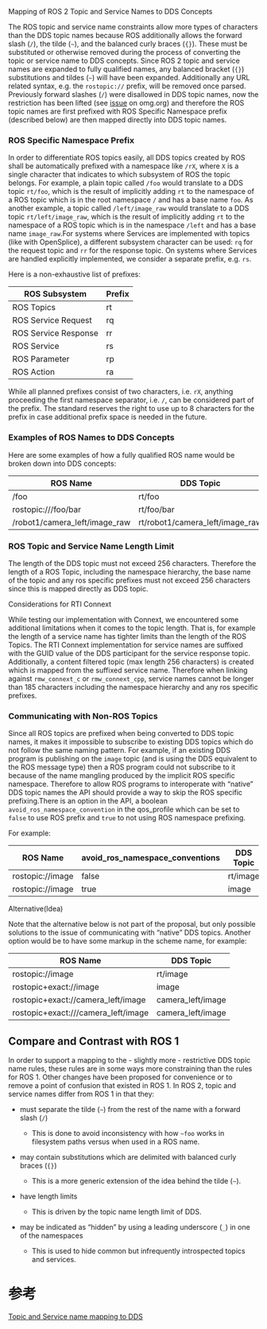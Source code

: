 Mapping of ROS 2 Topic and Service Names to DDS Concepts

The ROS topic and service name constraints allow more types of characters than the DDS topic names because ROS additionally allows the forward slash (`/`), the tilde (`~`), and the balanced curly braces (`{}`). These must be substituted or otherwise removed during the process of converting the topic or service name to DDS concepts. Since ROS 2 topic and service names are expanded to fully qualified names, any balanced bracket (`{}`) substitutions and tildes (`~`) will have been expanded. Additionally any URL related syntax, e.g. the `rostopic://` prefix, will be removed once parsed. Previously forward slashes (`/`) were disallowed in DDS topic names, now the restriction has been lifted (see [issue](https://issues.omg.org/issues/lists/dds-rtf5#issue-42236) on omg.org) and therefore the ROS topic names are first prefixed with ROS Specific Namespace prefix (described below) are then mapped directly into DDS topic names.

### ROS Specific Namespace Prefix

In order to differentiate ROS topics easily, all DDS topics created by ROS shall be automatically prefixed with a namespace like `/rX`, where `X` is a single character that indicates to which subsystem of ROS the topic belongs. For example, a plain topic called `/foo` would translate to a DDS topic `rt/foo`, which is the result of implicitly adding `rt` to the namespace of a ROS topic which is in the root namespace `/` and has a base name `foo`. As another example, a topic called `/left/image_raw` would translate to a DDS topic `rt/left/image_raw`, which is the result of implicitly adding `rt` to the namespace of a ROS topic which is in the namespace `/left` and has a base name `image_raw`.For systems where Services are implemented with topics (like with OpenSplice), a different subsystem character can be used: `rq` for the request topic and `rr` for the response topic. On systems where Services are handled explicitly implemented, we consider a separate prefix, e.g. `rs`.

Here is a non-exhaustive list of prefixes:

| ROS Subsystem        | Prefix |
| -------------------- | ------ |
| ROS Topics           | rt     |
| ROS Service Request  | rq     |
| ROS Service Response | rr     |
| ROS Service          | rs     |
| ROS Parameter        | rp     |
| ROS Action           | ra     |

While all planned prefixes consist of two characters, i.e. `rX`, anything proceeding the first namespace separator, i.e. `/`, can be considered part of the prefix. The standard reserves the right to use up to 8 characters for the prefix in case additional prefix space is needed in the future.

### Examples of ROS Names to DDS Concepts

Here are some examples of how a fully qualified ROS name would be broken down into DDS concepts:

| ROS Name                      | DDS Topic                       |
| ----------------------------- | ------------------------------- |
| /foo                          | rt/foo                          |
| rostopic:///foo/bar           | rt/foo/bar                      |
| /robot1/camera_left/image_raw | rt/robot1/camera_left/image_raw |

### ROS Topic and Service Name Length Limit

The length of the DDS topic must not exceed 256 characters. Therefore the length of a ROS Topic, including the namespace hierarchy, the base name of the topic and any ros specific prefixes must not exceed 256 characters since this is mapped directly as DDS topic.

Considerations for RTI Connext

While testing our implementation with Connext, we encountered some additional limitations when it comes to the topic length. That is, for example the length of a service name has tighter limits than the length of the ROS Topics. The RTI Connext implementation for service names are suffixed with the GUID value of the DDS participant for the service response topic. Additionally, a content filtered topic (max length 256 characters) is created which is mapped from the suffixed service name. Therefore when linking against `rmw_connext_c` or `rmw_connext_cpp`, service names cannot be longer than 185 characters including the namespace hierarchy and any ros specific prefixes.

### Communicating with Non-ROS Topics

Since all ROS topics are prefixed when being converted to DDS topic names, it makes it impossible to subscribe to existing DDS topics which do not follow the same naming pattern. For example, if an existing DDS program is publishing on the `image` topic (and is using the DDS equivalent to the ROS message type) then a ROS program could not subscribe to it because of the name mangling produced by the implicit ROS specific namespace. Therefore to allow ROS programs to interoperate with “native” DDS topic names the API should provide a way to skip the ROS specific prefixing.There is an option in the API, a boolean `avoid_ros_namespace_convention` in the qos_profile which can be set to `false` to use ROS prefix and `true` to not using ROS namespace prefixing.

For example:

| ROS Name         | avoid_ros_namespace_conventions | DDS Topic |
| ---------------- | ------------------------------- | --------- |
| rostopic://image | false                           | rt/image  |
| rostopic://image | true                            | image     |

Alternative(Idea)

Note that the alternative below is not part of the proposal, but only possible solutions to the issue of communicating with “native” DDS topics. Another option would be to have some markup in the scheme name, for example:

| ROS Name                            | DDS Topic         |
| ----------------------------------- | ----------------- |
| rostopic://image                    | rt/image          |
| rostopic+exact://image              | image             |
| rostopic+exact://camera_left/image  | camera_left/image |
| rostopic+exact:///camera_left/image | camera_left/image |

## Compare and Contrast with ROS 1

In order to support a mapping to the - slightly more - restrictive DDS topic name rules, these rules are in some ways more constraining than the rules for ROS 1. Other changes have been proposed for convenience or to remove a point of confusion that existed in ROS 1. In ROS 2, topic and service names differ from ROS 1 in that they:

- must separate the tilde (`~`) from the rest of the name with a forward slash (`/`)

  - This is done to avoid inconsistency with how `~foo` works in filesystem paths versus when used in a ROS name.

- may contain substitutions which are delimited with balanced curly braces (`{}`)

  - This is a more generic extension of the idea behind the tilde (`~`).

- have length limits

  - This is driven by the topic name length limit of DDS.

- may be indicated as “hidden” by using a leading underscore (`_`) in one of the namespaces

  - This is used to hide common but infrequently introspected topics and services.

# 参考

[Topic and Service name mapping to DDS](https://design.ros2.org/articles/topic_and_service_names.html)
